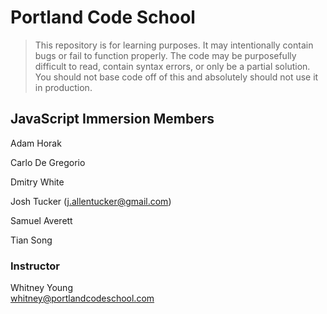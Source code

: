 # Portland Code School

> This repository is for learning purposes. It may intentionally contain bugs or
fail to function properly. The code may be purposefully difficult to read,
contain syntax errors, or only be a partial solution. You should not base code
off of this and absolutely should not use it in production.

## JavaScript Immersion Members
Adam Horak

Carlo De Gregorio

Dmitry White

Josh Tucker (j.allentucker@gmail.com)

Samuel Averett

Tian Song

### Instructor

Whitney Young  
whitney@portlandcodeschool.com


